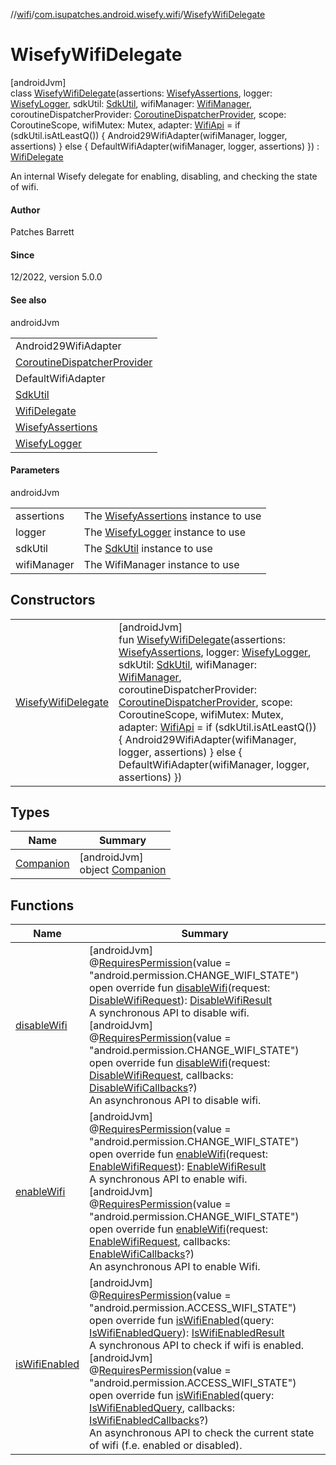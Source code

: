 //[wifi](../../../index.md)/[com.isupatches.android.wisefy.wifi](../index.md)/[WisefyWifiDelegate](index.md)

# WisefyWifiDelegate

[androidJvm]\
class [WisefyWifiDelegate](index.md)(assertions: [WisefyAssertions](../../../../core/core/com.isupatches.android.wisefy.core.assertions/-wisefy-assertions/index.md), logger: [WisefyLogger](../../../../core/core/com.isupatches.android.wisefy.core.logging/-wisefy-logger/index.md), sdkUtil: [SdkUtil](../../../../core/core/com.isupatches.android.wisefy.core.util/-sdk-util/index.md), wifiManager: [WifiManager](https://developer.android.com/reference/kotlin/android/net/wifi/WifiManager.html), coroutineDispatcherProvider: [CoroutineDispatcherProvider](../../../../core/core/com.isupatches.android.wisefy.core.coroutines/-coroutine-dispatcher-provider/index.md), scope: CoroutineScope, wifiMutex: Mutex, adapter: [WifiApi](../-wifi-api/index.md) = if (sdkUtil.isAtLeastQ()) {
        Android29WifiAdapter(wifiManager, logger, assertions)
    } else {
        DefaultWifiAdapter(wifiManager, logger, assertions)
    }) : [WifiDelegate](../-wifi-delegate/index.md)

An internal Wisefy delegate for enabling, disabling, and checking the state of wifi.

#### Author

Patches Barrett

#### Since

12/2022, version 5.0.0

#### See also

androidJvm

| |
|---|
| Android29WifiAdapter |
| [CoroutineDispatcherProvider](../../../../core/core/com.isupatches.android.wisefy.core.coroutines/-coroutine-dispatcher-provider/index.md) |
| DefaultWifiAdapter |
| [SdkUtil](../../../../core/core/com.isupatches.android.wisefy.core.util/-sdk-util/index.md) |
| [WifiDelegate](../-wifi-delegate/index.md) |
| [WisefyAssertions](../../../../core/core/com.isupatches.android.wisefy.core.assertions/-wisefy-assertions/index.md) |
| [WisefyLogger](../../../../core/core/com.isupatches.android.wisefy.core.logging/-wisefy-logger/index.md) |

#### Parameters

androidJvm

| | |
|---|---|
| assertions | The [WisefyAssertions](../../../../core/core/com.isupatches.android.wisefy.core.assertions/-wisefy-assertions/index.md) instance to use |
| logger | The [WisefyLogger](../../../../core/core/com.isupatches.android.wisefy.core.logging/-wisefy-logger/index.md) instance to use |
| sdkUtil | The [SdkUtil](../../../../core/core/com.isupatches.android.wisefy.core.util/-sdk-util/index.md) instance to use |
| wifiManager | The WifiManager instance to use |

## Constructors

| | |
|---|---|
| [WisefyWifiDelegate](-wisefy-wifi-delegate.md) | [androidJvm]<br>fun [WisefyWifiDelegate](-wisefy-wifi-delegate.md)(assertions: [WisefyAssertions](../../../../core/core/com.isupatches.android.wisefy.core.assertions/-wisefy-assertions/index.md), logger: [WisefyLogger](../../../../core/core/com.isupatches.android.wisefy.core.logging/-wisefy-logger/index.md), sdkUtil: [SdkUtil](../../../../core/core/com.isupatches.android.wisefy.core.util/-sdk-util/index.md), wifiManager: [WifiManager](https://developer.android.com/reference/kotlin/android/net/wifi/WifiManager.html), coroutineDispatcherProvider: [CoroutineDispatcherProvider](../../../../core/core/com.isupatches.android.wisefy.core.coroutines/-coroutine-dispatcher-provider/index.md), scope: CoroutineScope, wifiMutex: Mutex, adapter: [WifiApi](../-wifi-api/index.md) = if (sdkUtil.isAtLeastQ()) {         Android29WifiAdapter(wifiManager, logger, assertions)     } else {         DefaultWifiAdapter(wifiManager, logger, assertions)     }) |

## Types

| Name | Summary |
|---|---|
| [Companion](-companion/index.md) | [androidJvm]<br>object [Companion](-companion/index.md) |

## Functions

| Name | Summary |
|---|---|
| [disableWifi](disable-wifi.md) | [androidJvm]<br>@[RequiresPermission](https://developer.android.com/reference/kotlin/androidx/annotation/RequiresPermission.html)(value = &quot;android.permission.CHANGE_WIFI_STATE&quot;)<br>open override fun [disableWifi](disable-wifi.md)(request: [DisableWifiRequest](../../com.isupatches.android.wisefy.wifi.entities/-disable-wifi-request/index.md)): [DisableWifiResult](../../com.isupatches.android.wisefy.wifi.entities/-disable-wifi-result/index.md)<br>A synchronous API to disable wifi.<br>[androidJvm]<br>@[RequiresPermission](https://developer.android.com/reference/kotlin/androidx/annotation/RequiresPermission.html)(value = &quot;android.permission.CHANGE_WIFI_STATE&quot;)<br>open override fun [disableWifi](disable-wifi.md)(request: [DisableWifiRequest](../../com.isupatches.android.wisefy.wifi.entities/-disable-wifi-request/index.md), callbacks: [DisableWifiCallbacks](../../com.isupatches.android.wisefy.wifi.callbacks/-disable-wifi-callbacks/index.md)?)<br>An asynchronous API to disable wifi. |
| [enableWifi](enable-wifi.md) | [androidJvm]<br>@[RequiresPermission](https://developer.android.com/reference/kotlin/androidx/annotation/RequiresPermission.html)(value = &quot;android.permission.CHANGE_WIFI_STATE&quot;)<br>open override fun [enableWifi](enable-wifi.md)(request: [EnableWifiRequest](../../com.isupatches.android.wisefy.wifi.entities/-enable-wifi-request/index.md)): [EnableWifiResult](../../com.isupatches.android.wisefy.wifi.entities/-enable-wifi-result/index.md)<br>A synchronous API to enable wifi.<br>[androidJvm]<br>@[RequiresPermission](https://developer.android.com/reference/kotlin/androidx/annotation/RequiresPermission.html)(value = &quot;android.permission.CHANGE_WIFI_STATE&quot;)<br>open override fun [enableWifi](enable-wifi.md)(request: [EnableWifiRequest](../../com.isupatches.android.wisefy.wifi.entities/-enable-wifi-request/index.md), callbacks: [EnableWifiCallbacks](../../com.isupatches.android.wisefy.wifi.callbacks/-enable-wifi-callbacks/index.md)?)<br>An asynchronous API to enable Wifi. |
| [isWifiEnabled](is-wifi-enabled.md) | [androidJvm]<br>@[RequiresPermission](https://developer.android.com/reference/kotlin/androidx/annotation/RequiresPermission.html)(value = &quot;android.permission.ACCESS_WIFI_STATE&quot;)<br>open override fun [isWifiEnabled](is-wifi-enabled.md)(query: [IsWifiEnabledQuery](../../com.isupatches.android.wisefy.wifi.entities/-is-wifi-enabled-query/index.md)): [IsWifiEnabledResult](../../com.isupatches.android.wisefy.wifi.entities/-is-wifi-enabled-result/index.md)<br>A synchronous API to check if wifi is enabled.<br>[androidJvm]<br>@[RequiresPermission](https://developer.android.com/reference/kotlin/androidx/annotation/RequiresPermission.html)(value = &quot;android.permission.ACCESS_WIFI_STATE&quot;)<br>open override fun [isWifiEnabled](is-wifi-enabled.md)(query: [IsWifiEnabledQuery](../../com.isupatches.android.wisefy.wifi.entities/-is-wifi-enabled-query/index.md), callbacks: [IsWifiEnabledCallbacks](../../com.isupatches.android.wisefy.wifi.callbacks/-is-wifi-enabled-callbacks/index.md)?)<br>An asynchronous API to check the current state of wifi (f.e. enabled or disabled). |
